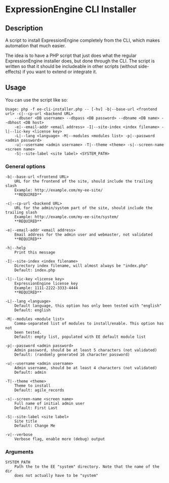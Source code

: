 # ExpressionEngine CLI Installer

## Description

A script to install ExpressionEngine completely from the CLI, which makes
automation that much easier.

The idea is to have a PHP script that just does what the regular ExpressionEngine
installer does, but done through the CLI. The script is written so that it should
be includeable in other scripts (without side-effects) if you want to extend or
integrate it.

## Usage

You can use the script like so:

    Usage: php -f ee-cli-installer.php -- [-hv] -b|--base-url <frontend url> -c|--cp-url <backend URL>
        --dbuser <DB username> --dbpass <DB password> --dbname <DB name> --dbhost <DB host>
        -e|--email-addr <email address> -I|--site-index <index filename> -l|--lic-key <license key>
        -L|--lang <language> -M|--modules <modules list> -p|--password <admin password>
        -u|--username <admin username> -T|--theme <theme> -s|--screen-name <screen name>
        -S|--site-label <site label> <SYSTEM_PATH>

### General options

    -b|--base-url <frontend URL>
        URL for the frontend of the site, should include the trailing slash
        Example: http://example.com/my-ee-site/
        **REQUIRED**

    -c|--cp-url <backend URL>
        URL for the admin/system part of the site, should include the trailing slash
        Example: http://example.com/my-ee-site/system/
        **REQUIRED**

    -e|--email-addr <email address>
        Email address for the admin user and webmaster, not validated
        **REQUIRED**

    -h|--help
        Print this message

    -I|--site-index <index filename>
        Directory index filename, will almost always be "index.php"
        Default: index.php

    -l|--lic-key <license key>
        ExpressionEngine license key
        Example: 1111-2222-3333-4444
        **REQUIRED**

    -L|--lang <language>
        Default language, this option has only been tested with "english"
        Default: english

    -M|--modules <module list>
        Comma-separated list of modules to install/enable. This option has not
        been tested.
        Default: empty list, populated with EE default module list

    -p|--password <admin password>
        Admin password, should be at least 5 characters (not validated)
        Default: (randomly generated 16 character password)

    -u|--username <admin username>
        Admin username, should be at least 4 characters (not validated)
        Default: admin

    -T|--theme <theme>
        Theme to install
        Default: agile_records

    -s|--screen-name <screen name>
        Full name of initial admin user
        Default: First Last

    -S|--site-label <site label>
        Site title
        Default: Change Me

    -v|--verbose
        Verbose flag, enable more (debug) output

### Arguments

    SYSTEM_PATH
        Path the to the EE "system" directory. Note that the name of the dir
        does not actually have to be "system"
